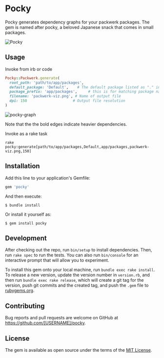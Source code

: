 # Pocky

Pocky generates dependency graphs for your packwerk packages. The gem is named after pocky, a beloved Japanese snack that comes in small packages.

![Pocky](https://user-images.githubusercontent.com/138784/103248942-c141de80-4921-11eb-99bd-3744816abc37.png)

## Usage

Invoke from irb or code
```ruby
Pocky::Packwerk.generate(
  root_path: 'path/to/app/packages',
  default_package: 'Default',    # The default package listed as "." in deprecated_references.yml
  package_prefix: 'app/packages',     # this is for matching package names listed in deprecated_references.yml
  filename: 'packwerk-viz.png', # Name of output file
  dpi: 150                     # Output file resolution
)
```

![pocky-graph](https://user-images.githubusercontent.com/138784/103251690-a6299b80-492e-11eb-92f1-205752d850d8.png)

Note that the the bold edges indicate heavier dependencies.

Invoke as a rake task

```
rake pocky:generate[path/to/app/packages,Default,app/packages,packwerk-viz.png,150]
```

## Installation

Add this line to your application's Gemfile:

```ruby
gem 'pocky'
```

And then execute:

    $ bundle install

Or install it yourself as:

    $ gem install pocky

## Development

After checking out the repo, run `bin/setup` to install dependencies. Then, run `rake spec` to run the tests. You can also run `bin/console` for an interactive prompt that will allow you to experiment.

To install this gem onto your local machine, run `bundle exec rake install`. To release a new version, update the version number in `version.rb`, and then run `bundle exec rake release`, which will create a git tag for the version, push git commits and the created tag, and push the `.gem` file to [rubygems.org](https://rubygems.org).

## Contributing

Bug reports and pull requests are welcome on GitHub at https://github.com/[USERNAME]/pocky.

## License

The gem is available as open source under the terms of the [MIT License](https://opensource.org/licenses/MIT).
